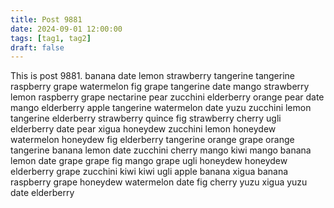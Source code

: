 ```yaml
---
title: Post 9881
date: 2024-09-01 12:00:00
tags: [tag1, tag2]
draft: false
---
```

This is post 9881.
banana
date
lemon
strawberry
tangerine
tangerine
raspberry
grape
watermelon
fig
grape
tangerine
date
mango
strawberry
lemon
raspberry
grape
nectarine
pear
zucchini
elderberry
orange
pear
date
mango
elderberry
apple
tangerine
watermelon
date
yuzu
zucchini
lemon
tangerine
elderberry
strawberry
quince
fig
strawberry
cherry
ugli
elderberry
date
pear
xigua
honeydew
zucchini
lemon
honeydew
watermelon
honeydew
fig
elderberry
tangerine
orange
grape
orange
tangerine
banana
lemon
date
zucchini
cherry
mango
kiwi
mango
banana
lemon
date
grape
grape
fig
mango
grape
ugli
honeydew
honeydew
elderberry
grape
zucchini
kiwi
kiwi
ugli
apple
banana
xigua
banana
raspberry
grape
honeydew
watermelon
date
fig
cherry
yuzu
xigua
yuzu
date
elderberry
